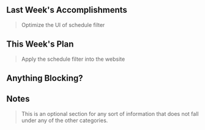 ## Last Week's Accomplishments

> Optimize the UI of schedule filter 

## This Week's Plan

> Apply the schedule filter into the website

## Anything Blocking?

> 

## Notes

> This is an optional section for any sort of information that does not fall under any of the other categories.
